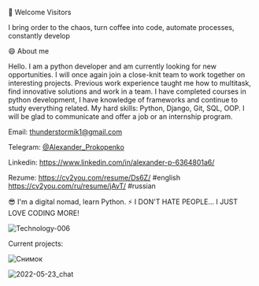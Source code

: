 🙋 Welcome Visitors

I bring order to the chaos, turn coffee into code, automate processes, constantly develop

😄 About me

Hello. I am a python developer and am currently looking for new opportunities.
I will once again join a close-knit team to work together on interesting projects.
Previous work experience taught me how to multitask, 
find innovative solutions and work in a team. I have completed courses in python development, 
I have knowledge of frameworks and continue to study everything related.
My hard skills: Python, Django, Git, SQL, OOP.
I will be glad to communicate and offer a job or an internship program.
 
Email: thunderstormik1@gmail.com

Telegram: [@Alexander_Prokopenko](https://t.me/Alexander_Prokopenko)

Linkedin: https://www.linkedin.com/in/alexander-p-6364801a6/

Rezume: https://cv2you.com/resume/Ds6Z/      #english
        https://cv2you.com/ru/resume/jAvT/   #russian
        

😎 I'm a digital nomad, learn Python.
⚡️ I DON'T HATE PEOPLE... I JUST LOVE CODING MORE!


![Technology-006](https://user-images.githubusercontent.com/101042799/168581542-85f7ba7a-3472-4072-8775-90dcd181e8b0.jpg)

Current projects:

![Снимок](https://user-images.githubusercontent.com/101042799/171032736-04bad8a6-bf81-4ed5-a16c-9a6a6fe24920.PNG)


![2022-05-23_chat](https://user-images.githubusercontent.com/101042799/171032933-ced3582e-8b2b-45e4-ab4e-5acac3fc610b.png)

